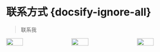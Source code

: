 # 联系方式 {docsify-ignore-all}


>联系我
<div style="display: flex; justify-content: space-between;">
<img src="https://blog.tengzhou.ren/lianxi/weixin.jpeg" style="width: 30%; height: auto;">   
<img src="https://blog.tengzhou.ren/lianxi/qq.jpeg" style="width: 30%; height: auto;">   
<img src="https://blog.tengzhou.ren/lianxi/gzh.jpeg" style="width: 30%; height: auto;"> 
</div>
